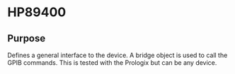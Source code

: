 # HP89400

## Purpose
Defines a general interface to the device. A bridge object is used to call the GPIB commands. This is tested with the Prologix but can be any device.

